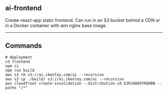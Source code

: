 ## ai-frontend

Create-react-app static frontend. Can run in an S3 bucket behind a CDN or in a Docker container with ann nginx base image.

---

## Commands

```
# deployment
cd frontend
npm ci
npm run build
aws s3 rm s3://ai.ikenley.com/ai --recursive
aws s3 cp ./build/ s3://ai.ikenley.com/ai --recursive
aws cloudfront create-invalidation --distribution-id E2RJG6697RQHDN --paths "/*"
```
